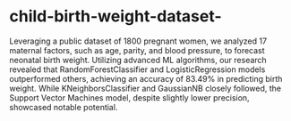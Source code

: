 # child-birth-weight-dataset-
Leveraging a public dataset of 1800 pregnant women, we analyzed 17 maternal factors, such as age, parity, and blood pressure, to forecast neonatal birth weight. Utilizing advanced ML algorithms, our research revealed that RandomForestClassifier and LogisticRegression models outperformed others, achieving an accuracy of 83.49% in predicting birth weight. While KNeighborsClassifier and GaussianNB closely followed, the Support Vector Machines model, despite slightly lower precision, showcased notable potential. 
